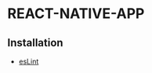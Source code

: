 # REACT-NATIVE-APP

## Installation

- [esLint](https://jqn.medium.com/configure-eslint-for-react-native-d914679e122f)
